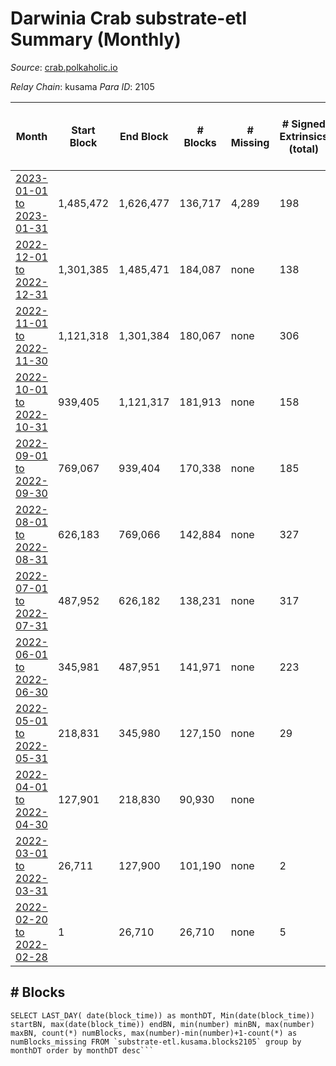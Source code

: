 # Darwinia Crab substrate-etl Summary (Monthly)

_Source_: [crab.polkaholic.io](https://crab.polkaholic.io)

*Relay Chain*: kusama
*Para ID*: 2105



| Month | Start Block | End Block | # Blocks | # Missing | # Signed Extrinsics (total) | # Active Accounts (avg) | # Addresses with Balances (max) | Issues |
| ----- | ----------- | --------- | -------- | --------- | --------------------------- | ----------------------- | ------------------------------- | ------ |
| [2023-01-01 to 2023-01-31](/substrate-etl/kusama/2105-crab/2023-01-31.md) | 1,485,472 | 1,626,477 | 136,717 | 4,289 | 198 | 1 | 52 | - | 
| [2022-12-01 to 2022-12-31](/substrate-etl/kusama/2105-crab/2022-12-31.md) | 1,301,385 | 1,485,471 | 184,087 | none | 138 | 1 | 52 | - | 
| [2022-11-01 to 2022-11-30](/substrate-etl/kusama/2105-crab/2022-11-30.md) | 1,121,318 | 1,301,384 | 180,067 | none | 306 | 2 | 52 | - | 
| [2022-10-01 to 2022-10-31](/substrate-etl/kusama/2105-crab/2022-10-31.md) | 939,405 | 1,121,317 | 181,913 | none | 158 | 1 | 50 | - | 
| [2022-09-01 to 2022-09-30](/substrate-etl/kusama/2105-crab/2022-09-30.md) | 769,067 | 939,404 | 170,338 | none | 185 | 2 | 49 | - | 
| [2022-08-01 to 2022-08-31](/substrate-etl/kusama/2105-crab/2022-08-31.md) | 626,183 | 769,066 | 142,884 | none | 327 | 3 | 46 | - | 
| [2022-07-01 to 2022-07-31](/substrate-etl/kusama/2105-crab/2022-07-31.md) | 487,952 | 626,182 | 138,231 | none | 317 | 2 | 38 | - | 
| [2022-06-01 to 2022-06-30](/substrate-etl/kusama/2105-crab/2022-06-30.md) | 345,981 | 487,951 | 141,971 | none | 223 | 2 | 26 | - | 
| [2022-05-01 to 2022-05-31](/substrate-etl/kusama/2105-crab/2022-05-31.md) | 218,831 | 345,980 | 127,150 | none | 29 |  | 11 | - | 
| [2022-04-01 to 2022-04-30](/substrate-etl/kusama/2105-crab/2022-04-30.md) | 127,901 | 218,830 | 90,930 | none |  |  | 8 | - | 
| [2022-03-01 to 2022-03-31](/substrate-etl/kusama/2105-crab/2022-03-31.md) | 26,711 | 127,900 | 101,190 | none | 2 |  | 8 | - | 
| [2022-02-20 to 2022-02-28](/substrate-etl/kusama/2105-crab/2022-02-28.md) | 1 | 26,710 | 26,710 | none | 5 |  | 8 | - | 

## # Blocks
```
SELECT LAST_DAY( date(block_time)) as monthDT, Min(date(block_time)) startBN, max(date(block_time)) endBN, min(number) minBN, max(number) maxBN, count(*) numBlocks, max(number)-min(number)+1-count(*) as numBlocks_missing FROM `substrate-etl.kusama.blocks2105` group by monthDT order by monthDT desc```

